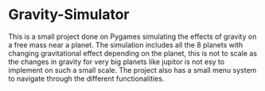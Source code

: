# Gravity-Simulator

This is a small project done on Pygames simulating the effects of gravity on a free mass near a planet. 
The simulation includes all the 8 planets with changing gravitational effect depending on the planet, this is not to scale as the changes in gravity for very big planets like jupitor is not esy to implement on such a small scale.
The project also has a small menu system to navigate through the different functionalities.
